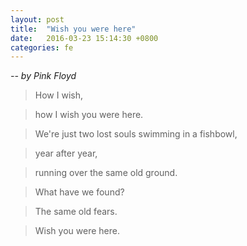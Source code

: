 ```yaml
---
layout: post
title:  "Wish you were here"
date:   2016-03-23 15:14:30 +0800
categories: fe
---
```


*-- by Pink Floyd*

>How I wish,

>how I wish you were here. 

>We're just two lost souls swimming in a fishbowl, 

>year after year, 

>running over the same old ground. 

>What have we found? 

>The same old fears. 

>Wish you were here.
